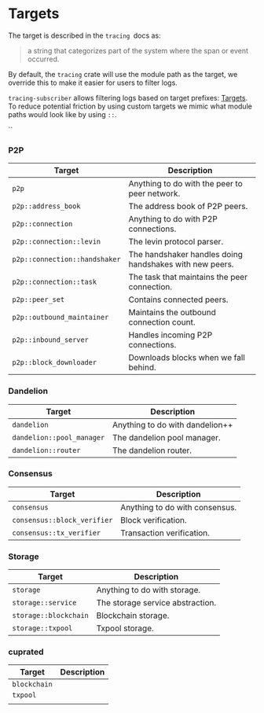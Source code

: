 # Targets
The target is described in the `tracing `docs as:

> a string that categorizes part of the system where the span or event occurred.

By default, the `tracing` crate will use the module path as the target, we override this to make it easier for users
to filter logs.

`tracing-subscriber` allows filtering logs based on target prefixes: [Targets](https://docs.rs/tracing-subscriber/0.3.18/tracing_subscriber/filter/targets/struct.Targets.html#).
To reduce potential friction by using custom targets we mimic what module paths would look like by using `::`. 

``

### P2P

| Target                        | Description                                             |
|-------------------------------|---------------------------------------------------------|
| `p2p`                         | Anything to do with the peer to peer network.           |
| `p2p::address_book`           | The address book of P2P peers.                          |
| `p2p::connection`             | Anything to do with P2P connections.                    |
| `p2p::connection::levin`      | The levin protocol parser.                              |
| `p2p::connection::handshaker` | The handshaker handles doing handshakes with new peers. |
| `p2p::connection::task`       | The task that maintains the peer connection.            |
| `p2p::peer_set`               | Contains connected peers.                               |
| `p2p::outbound_maintainer`    | Maintains the outbound connection count.                |
| `p2p::inbound_server`         | Handles incoming P2P connections.                       |
| `p2p::block_downloader`       | Downloads blocks when we fall behind.                   |

### Dandelion

| Target                    | Description                     |
|---------------------------|---------------------------------|
| `dandelion`               | Anything to do with dandelion++ |
| `dandelion::pool_manager` | The dandelion pool manager.     |
| `dandelion::router`       | The dandelion router.           |

### Consensus

| Target                      | Description                    |
|-----------------------------|--------------------------------|
| `consensus`                 | Anything to do with consensus. |
| `consensus::block_verifier` | Block verification.            |
| `consensus::tx_verifier`    | Transaction verification.      |

### Storage

| Target                | Description                      |
|-----------------------|----------------------------------|
| `storage`             | Anything to do with storage.     |
| `storage::service`    | The storage service abstraction. |
| `storage::blockchain` | Blockchain storage.              |
| `storage::txpool`     | Txpool storage.                  |

### cuprated

| Target       | Description                      |
|--------------|----------------------------------|
| `blockchain` |      |
| `txpool`     |  |
|              |  |
